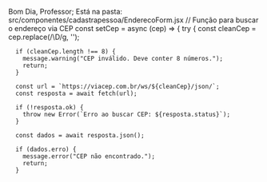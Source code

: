Bom Dia, Professor;
Está na pasta: src/componentes/cadastrapessoa/EnderecoForm.jsx
// Função para buscar o endereço via CEP
  const setCep = async (cep) => {
    try {
      const cleanCep = cep.replace(/\D/g, '');

      if (cleanCep.length !== 8) {
        message.warning("CEP inválido. Deve conter 8 números.");
        return;
      }

      const url = `https://viacep.com.br/ws/${cleanCep}/json/`;
      const resposta = await fetch(url);

      if (!resposta.ok) {
        throw new Error(`Erro ao buscar CEP: ${resposta.status}`);
      }

      const dados = await resposta.json();

      if (dados.erro) {
        message.error("CEP não encontrado.");
        return;
      }
